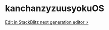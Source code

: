 # kanchanzyzuusyokuOS

[Edit in StackBlitz next generation editor ⚡️](https://stackblitz.com/~/github.com/yuji-0819/kanchanzyzuusyokuOS)